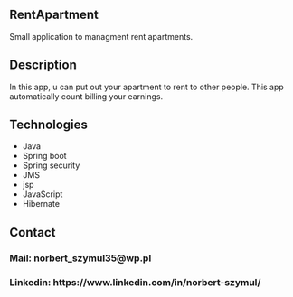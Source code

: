 <h2><b>RentApartment</b></h2>
Small application to managment rent apartments.
<h2><b>Description</b></h2>
In this app, u can put out your apartment to rent to other people.
This app automatically count billing your earnings.
<h2><b>Technologies</b></h2>
<ul>
<li>Java</li>
<li>Spring boot</li>
<li>Spring security</li>
<li>JMS</li>
<li>jsp</li>
<li>JavaScript</li>
<li>Hibernate</li>
</ul>


<h2><b>Contact</b></h2>
<h3>Mail: norbert_szymul35@wp.pl</h3>
<h3>Linkedin: https://www.linkedin.com/in/norbert-szymul/ </h3>